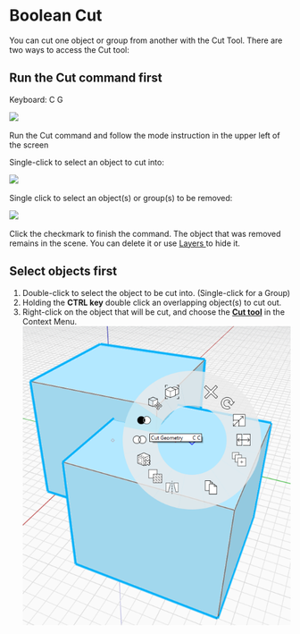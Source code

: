 # Boolean Cut

You can cut one object or group from another with the Cut Tool. There are two ways to access the Cut tool:

## Run the Cut command first

Keyboard: C G

![](../.gitbook/assets/cut\_tool.png)

Run the Cut command and follow the mode instruction in the upper left of the screen

Single-click to select an object to cut into:

![](../.gitbook/assets/boolean\_cut.png)

Single click to select an object(s) or group(s) to be removed:

![](../.gitbook/assets/boolean\_cut2.png)

Click the checkmark to finish the command. The object that was removed remains in the scene. You can delete it or use [Layers ](layers.md)to hide it.

## Select objects first

1. Double-click to select the object to be cut into. (Single-click for a Group)
2. Holding the **CTRL key** double click an overlapping object(s) to cut out.
3. Right-click on the object that will be cut, and choose the [**Cut tool**](https://github.com/FormIt3D/autodesk-formit-360-windows-help/tree/c377e7b8a3b8e43e684321d0b7de867608d317a3/tool-library/boolean-operations.md) in the Context Menu. ![](<../.gitbook/assets/cut tool.png>)
